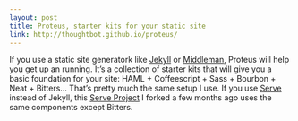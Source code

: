 ```yaml
---
layout: post
title: Proteus, starter kits for your static site
link: http://thoughtbot.github.io/proteus/
---
```


<p>If you use a static site generatork like <a href="http://jekyllrb.com/">Jekyll</a> or <a href="http://middlemanapp.com/">Middleman</a>, Proteus will help you get up an running. It’s a collection of starter kits that will give you a basic foundation for your site: <span class="caps">HAML</span> + Coffeescript + Sass + Bourbon + Neat + Bitters… That’s pretty much the same setup I use. If you use <a href="http://get-serve.com/">Serve</a> instead of Jekyll, this <a href="https://github.com/cuellarfr/serve-smacss">Serve Project</a> I forked a few months ago uses the same components except Bitters.</p>